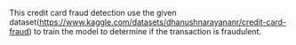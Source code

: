 This credit card fraud detection use the given dataset(https://www.kaggle.com/datasets/dhanushnarayananr/credit-card-fraud) to train the model to determine if the transaction is fraudulent.
